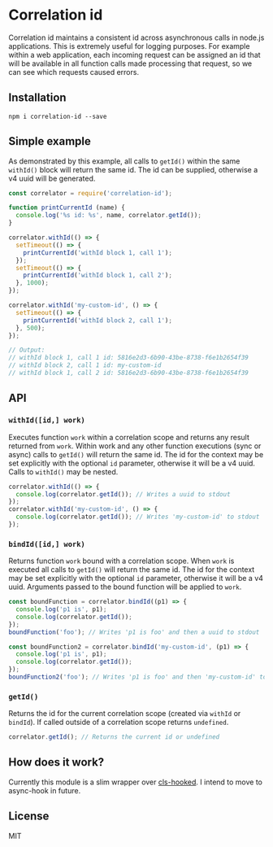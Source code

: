 # Correlation id
Correlation id maintains a consistent id across asynchronous calls in node.js applications.
This is extremely useful for logging purposes. For example within a web application, each incoming request can be assigned an id that will be available in all function calls made processing that request, so we can see which requests caused errors.

## Installation
```shell
npm i correlation-id --save
```
## Simple example
As demonstrated by this example, all calls to `getId()` within the same `withId()` block will return the same id. The id can be supplied, otherwise a v4 uuid will be generated.
``` javascript
const correlator = require('correlation-id');

function printCurrentId (name) {
  console.log('%s id: %s', name, correlator.getId());
}

correlator.withId(() => {
  setTimeout(() => {
    printCurrentId('withId block 1, call 1');
  });
  setTimeout(() => {
    printCurrentId('withId block 1, call 2');
  }, 1000);
});

correlator.withId('my-custom-id', () => {
  setTimeout(() => {
    printCurrentId('withId block 2, call 1');
  }, 500);
});

// Output:
// withId block 1, call 1 id: 5816e2d3-6b90-43be-8738-f6e1b2654f39
// withId block 2, call 1 id: my-custom-id
// withId block 1, call 2 id: 5816e2d3-6b90-43be-8738-f6e1b2654f39
```

## API
### `withId([id,] work)`
Executes function `work` within a correlation scope and returns any result returned from `work`. Within work and any other function executions (sync or async) calls to `getId()` will return the same id. The id for the context may be set explicitly with the optional `id` parameter, otherwise it will be a v4 uuid. Calls to `withId()` may be nested.

```javascript
correlator.withId(() => {
  console.log(correlator.getId()); // Writes a uuid to stdout
});
correlator.withId('my-custom-id', () => {
  console.log(correlator.getId()); // Writes 'my-custom-id' to stdout
});
```

### `bindId([id,] work)`
Returns function `work` bound with a correlation scope. When `work` is executed all calls to `getId()` will return the same id. The id for the context may be set explicitly with the optional `id` parameter, otherwise it will be a v4 uuid. Arguments passed to the bound function will be applied to `work`.

```javascript
const boundFunction = correlator.bindId((p1) => {
  console.log('p1 is', p1);
  console.log(correlator.getId());
});
boundFunction('foo'); // Writes 'p1 is foo' and then a uuid to stdout

const boundFunction2 = correlator.bindId('my-custom-id', (p1) => {
  console.log('p1 is', p1);
  console.log(correlator.getId());
});
boundFunction2('foo'); // Writes 'p1 is foo' and then 'my-custom-id' to stdout
```

### `getId()`
Returns the id for the current correlation scope (created via `withId` or `bindId`). If called outside of a correlation scope returns `undefined`.

```javascript
correlator.getId(); // Returns the current id or undefined
```

## How does it work?
Currently this module is a slim wrapper over [cls-hooked](https://github.com/jeff-lewis/cls-hooked). I intend to move to async-hook in future.

## License
MIT
